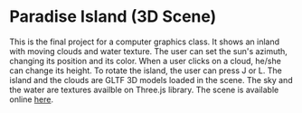 # Paradise Island (3D Scene)

This is the final project for a computer graphics class. It shows an inland with moving clouds and water texture.
The user can set the sun's azimuth, changing its position and its color. When a user clicks on a cloud, he/she can change its height. To rotate the island, the user can press J or L.
The island and the clouds are GLTF 3D models loaded in the scene. The sky and the water are textures availble on Three.js library. The scene is available online [here](https://lucasste.github.io/LAB3-CCI-36/).
